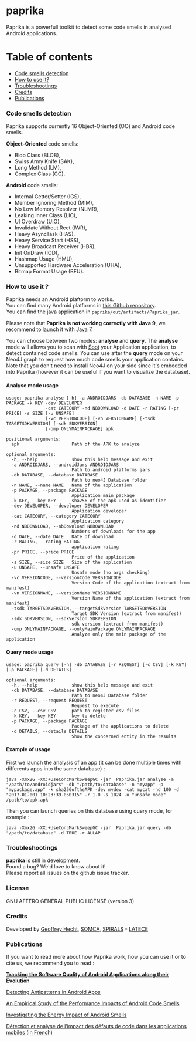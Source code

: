 # paprika

Paprika is a powerfull toolkit to detect some code smells in analysed Android applications.

# Table of contents
*   [Code smells detection](#code_smells_detection)
*   [How to use it?](#how_to_use_it)
*   [Troubleshootings](#troubleshootings)
*   [Credits](#credits)
*   [Publications](#publications)

### <a name="code_smells_detection"></a>Code smells detection

Paprika supports currently 16 Object-Oriented (OO) and Android code smells.

**Object-Oriented** code smells:
* Blob Class (BLOB),
* Swiss Army Knife (SAK),
* Long Method (LM),
* Complex Class (CC).

**Android** code smells:
* Internal Getter/Setter (IGS),
* Member Ignoring Method (MIM),
* No Low Memory Resolver (NLMR),
* Leaking Inner Class (LIC),
* UI Overdraw (UIO),
* Invalidate Without Rect (IWR),
* Heavy AsyncTask (HAS),
* Heavy Service Start (HSS),
* Heavy Broadcast Receiver (HBR),
* Init OnDraw (IOD),
* Hashmap Usage (HMU),
* Unsupported Hardware Acceleration (UHA),
* Bitmap Format Usage (BFU).

### <a name="hoz_to_use_it"></a>How to use it ?

Paprika needs an Android plaftorm to works.  
You can find many Android platforms in [this Github repository](https://github.com/Sable/android-platforms).  
You can find the java application in ```paprika/out/artifacts/Paprika_jar```.

Please note that **Paprika is not working correctly with Java 9**, we recommend to launch it with Java 7.

You can choose between two modes: **analyse** and **query**.
The **analyse** mode will allows you to scan with [Soot](https://sable.github.io/soot/) your Application application, to detect contained code smells.
You can use after the **query** mode on your Neo4J graph to request how much code smells your application contains.
Note that you don't need to install Neo4J on your side since it's embedded into Paprika (however it can be useful if you want to visualize the database).

#### Analyse mode usage

```
usage: paprika analyse [-h] -a ANDROIDJARS -db DATABASE -n NAME -p PACKAGE -k KEY -dev DEVELOPER
               -cat CATEGORY -nd NBDOWNLOAD -d DATE -r RATING [-pr PRICE] -s SIZE [-u UNSAFE]
               [-vc VERSIONCODE] [-vn VERSIONNAME] [-tsdk TARGETSDKVERSION] [-sdk SDKVERSION]
               [-omp ONLYMAINPACKAGE] apk

positional arguments:
  apk                    Path of the APK to analyze

optional arguments:
  -h, --help             show this help message and exit
  -a ANDROIDJARS, --androidJars ANDROIDJARS
                         Path to android platforms jars
  -db DATABASE, --database DATABASE
                         Path to neo4J Database folder
  -n NAME, --name NAME   Name of the application
  -p PACKAGE, --package PACKAGE
                         Application main package
  -k KEY, --key KEY      sha256 of the apk used as identifier
  -dev DEVELOPER, --developer DEVELOPER
                         Application developer
  -cat CATEGORY, --category CATEGORY
                         Application category
  -nd NBDOWNLOAD, --nbDownload NBDOWNLOAD
                         Numbers of downloads for the app
  -d DATE, --date DATE   Date of download
  -r RATING, --rating RATING
                         application rating
  -pr PRICE, --price PRICE
                         Price of the application
  -s SIZE, --size SIZE   Size of the application
  -u UNSAFE, --unsafe UNSAFE
                         Unsafe mode (no args checking)
  -vc VERSIONCODE, --versionCode VERSIONCODE
                         Version Code of the application (extract from manifest)
  -vn VERSIONNAME, --versionName VERSIONNAME
                         Version Name of the application (extract from manifest)
  -tsdk TARGETSDKVERSION, --targetSdkVersion TARGETSDKVERSION
                         Target SDK Version (extract from manifest)
  -sdk SDKVERSION, --sdkVersion SDKVERSION
                         sdk version (extract from manifest)
  -omp ONLYMAINPACKAGE, --onlyMainPackage ONLYMAINPACKAGE
                         Analyze only the main package of the application
```

#### Query mode usage

```
usage: paprika query [-h] -db DATABASE [-r REQUEST] [-c CSV] [-k KEY] [-p PACKAGE] [-d DETAILS]

optional arguments:
  -h, --help             show this help message and exit
  -db DATABASE, --database DATABASE
                         Path to neo4J Database folder
  -r REQUEST, --request REQUEST
                         Request to execute
  -c CSV, --csv CSV      path to register csv files
  -k KEY, --key KEY      key to delete
  -p PACKAGE, --package PACKAGE
                         Package of the applications to delete
  -d DETAILS, --details DETAILS
                         Show the concerned entity in the results
```
#### Example of usage
First we launch the analysis of an app (it can be done multiple times with differents apps into the same database) :

```
java -Xmx2G -XX:+UseConcMarkSweepGC -jar  Paprika.jar analyse -a "/path/to/androidjars" -db "/path/to/database" -n "myapp" -p "mypackage.app" -k sha256oftheAPK -dev mydev -cat mycat -nd 100 -d "2017-01-001 10:23:39.050315" -r 1.0 -s 1024 -u "unsafe mode" /path/to/apk.apk
```

Then you can launch queries on this database using query mode, for example :
```
java -Xmx2G -XX:+UseConcMarkSweepGC -jar  Paprika.jar query -db "/path/to/database" -d TRUE -r ALLAP
```

### <a name="troubleshootings"></a>Troubleshootings

**paprika** is still in development.  
Found a bug? We'd love to know about it!  
Please report all issues on the github issue tracker.

### License

GNU AFFERO GENERAL PUBLIC LICENSE (version 3)

### <a name="credits"></a>Credits

Developed by [Geoffrey Hecht](http://geoffreyhecht.github.io/), [SOMCA](http://sofa.uqam.ca/somca.php), [SPIRALS](https://team.inria.fr/spirals/) - [LATECE](http://www.latece.uqam.ca/)

### <a name="publications"></a>Publications

If you want to read more about how Paprika work, how you can use it or to cite us, we recommend you to read :

[__Tracking the Software Quality of Android Applications along their Evolution__](https://hal.inria.fr/hal-01178734)

[Detecting Antipatterns in Android Apps](https://hal.inria.fr/hal-01122754)

[An Empirical Study of the Performance Impacts of Android Code Smells](https://hal.inria.fr/hal-01276904)

[Investigating the Energy Impact of Android Smells](https://hal.inria.fr/hal-01403485)

[Détection et analyse de l’impact des défauts de code dans les applications mobiles (in French)](https://hal.inria.fr/tel-01418158)

